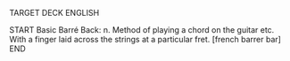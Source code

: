 TARGET DECK
ENGLISH

START
Basic
Barré
Back: n. Method of playing a chord on the guitar etc. With a finger laid across the strings at a particular fret. [french barrer bar]
END
